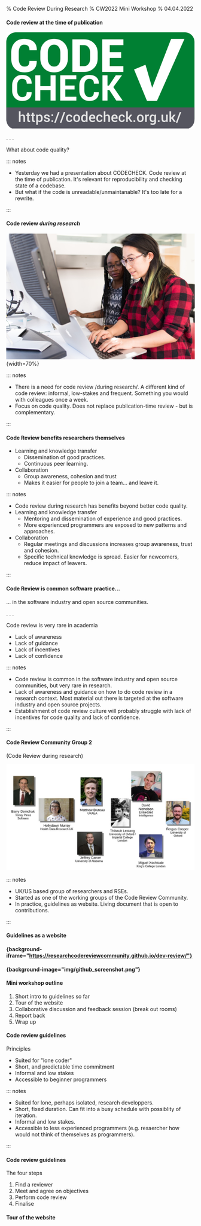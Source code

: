 % Code Review During Research
% CW2022 Mini Workshop
% 04.04.2022

#### Code review at the time of publication

![](img/codecheck_logo.svg "A caption?")

. . .

What about code quality?

::: notes

- Yesterday we had a presentation about CODECHECK. Code review at the
  time of publication. It's relevant for reproducibility and checking
  state of a codebase.
- But what if the code is unreadable/unmaintanable? It's too late for
  a rewrite.

:::

#### Code review *during research*

![](img/pexels-christina-morillo-1181471.jpg ""){width=70%}

::: notes

- There is a need for code review /during research/. A different kind
  of code review: informal, low-stakes and frequent. Something you
  would with colleagues once a week.
- Focus on code quality. Does not replace publication-time review -
  but is complementary.

:::

#### Code Review benefits researchers themselves

- Learning and knowledge transfer
  - Dissemination of good practices.
  - Continuous peer learning.
- Collaboration
  - Group awareness, cohesion and trust
  - Makes it easier for people to join a team... and leave it.

::: notes

- Code review during research has benefits beyond better code quality.
- Learning and knowledge transfer
  + Mentoring and dissemination of experience and good practices.
  + More experienced programmers are exposed to new patterns and
    approaches.
- Collaboration
  + Regular meetings and discussions increases group awareness, trust
    and cohesion.
  + Specific technical knowledge is spread. Easier for newcomers,
    reduce impact of leavers.

:::

#### Code Review is common software practice...

... in the software industry and open source communities.

. . .

Code review is very rare in academia

- Lack of awareness
- Lack of guidance
- Lack of incentives
- Lack of confidence

::: notes

- Code review is common in the software industry and open source
  communities, but very rare in research.
- Lack of awareness and guidance on how to do code review in a
  research context. Most material out there is targeted at the
  software industry and open source projects.
- Establishment of code review culture will probably struggle with
  lack of incentives for code quality and lack of confidence.

:::

#### Code Review Community Group 2
(Code Review during research)

![](img/photos.jpg "A caption?")

::: notes

- UK/US based group of researchers and RSEs.
- Started as one of the working groups of the Code Review Community.
- In practice, guidelines as website. Living document that is open to
  contributions.

:::

#### Guidelines as a website

#### {background-iframe="https://researchcodereviewcommunity.github.io/dev-review/"}

#### {background-image="img/github_screenshot.png"}

#### Mini workshop outline

1. Short intro to guidelines so far
2. Tour of the website
3. Collaborative discussion and feedback session (break out rooms)
4. Report back
5. Wrap up

#### Code review guidelines

Principles

- Suited for "lone coder"
- Short, and predictable time commitment
- Informal and low stakes
- Accessible to beginner programmers

::: notes

- Suited for lone, perhaps isolated, research developpers.
- Short, fixed duration. Can fit into a busy schedule with possiblity
  of iteration.
- Informal and low stakes.
- Accessible to less experienced programmers (e.g. resaercher how
  would not think of themselves as programmers).

:::

#### Code review guidelines

The four steps

1. Find a reviewer
2. Meet and agree on objectives
3. Perform code review
4. Finalise

#### Tour of the website
